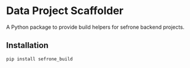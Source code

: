 # Data Project Scaffolder

A Python package to provide build helpers for sefrone backend projects.

## Installation

```bash
pip install sefrone_build
